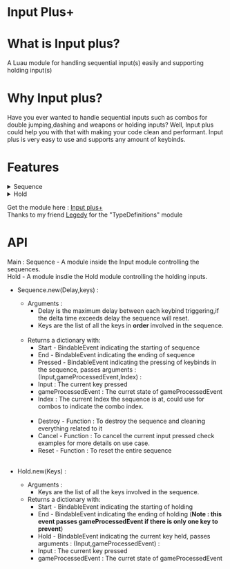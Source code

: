 # Input Plus+
# What is Input plus?
A Luau module for handling sequential input(s) easily and supporting holding input(s)
# Why Input plus?
Have you ever wanted to handle sequential inputs such as combos for double jumping,dashing and weapons or holding inputs? Well, Input plus could help you with that with making your code clean and performant. Input plus is very easy to use and supports any amount of keybinds.

# Features
<details>
  <summary>Sequence</summary>
  - Sequences with delay specified (if delay is nil, no delay is included)<br>
  - Any amount of keybinds can be put in the sequence.<br>
  - Events to indicate starting of sequence,ending of sequence and pressing of keybinds<br>
  - Feature to cancel the current input or reset the sequence.(Commonly used when gameProcessedEvent is true)<br>
</details>
<details>
  <summary>Hold</summary>
  - Any amount of keybinds can be put in the holding list.<br>
  - Events to indicate starting of holding,ending of holding and holding of specific keybinds<br>
  - Feature to cancel the current input.(Commonly used when gameProcessedEvent is true)<br>
</details>

Get the module here : [Input plus+](https://www.roblox.com/library/7599649831/Input-Plus)<br>
Thanks to my friend [Legedy](https://www.roblox.com/users/1366383020/profile) for the "TypeDefinitions" module<br>

# API
Main :
  Sequence - A module inside the Input module controlling the sequences.<br>
  Hold - A module insdie the Hold module controlling the holding inputs.<br>
  
  * Sequence.new(Delay,keys) :<br>
    - Arguments : <br>
      - Delay is the maximum delay between each keybind triggering,if the delta time exceeds delay the sequence will reset.<br>
      - Keys are the list of all the keys in **order** involved in the sequence.<br><br>
    - Returns a dictionary with: <br>
      - Start - BindableEvent indicating the starting of sequence<br>
      - End - BindableEvent indicating the ending of sequence<br>
      - Pressed - BindableEvent indicating the pressing of keybinds in the sequence, passes arguments : (Input,gameProcessedEvent,Index) :<br>
      - Input : The current key pressed<br>
      - gameProcessedEvent : The curret state of gameProcessedEvent <br>
      - Index : The current Index the sequence is at, could use for combos to indicate the combo index.<br><br>
      - Destroy - Function : To destroy the sequence and cleaning everything related to it<br>
      - Cancel - Function : To cancel the current input pressed check examples for more details on use case.<br>
      - Reset - Function : To reset the entire sequence<br><br>
      
  * Hold.new(Keys) : <br>
    - Arguments : <br>
        - Keys are the list of all the keys involved in the sequence.<br>
    - Returns a dictionary with: <br>
      - Start - BindableEvent indicating the starting of holding<br>
      - End - BindableEvent indicating the ending of holding (**Note : this event passes gameProcessedEvent if there is only one key to prevent**)<br>
      - Hold - BindableEvent indicating the current key held, passes arguments : (Input,gameProcessedEvent) :<br>
      - Input : The current key pressed<br>
      - gameProcessedEvent : The curret state of gameProcessedEvent <br>
      



